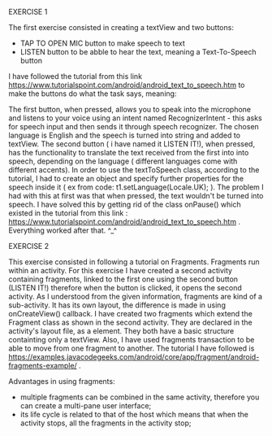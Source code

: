 EXERCISE 1

The first exercise consisted in creating a textView and two buttons: 
- TAP TO OPEN MIC button to make speech to text
- LISTEN button to be abble to hear the text, meaning a Text-To-Speech button

I have followed the tutorial from this link https://www.tutorialspoint.com/android/android_text_to_speech.htm  to make the buttons do what the task says, meaning:

The first button, when pressed, allows you to speak into the microphone and listens to your voice using an intent named RecognizerIntent - this asks for speech input and then sends it through speech recognizer. The chosen language is English and the speech is turned into string and added to textView.
The second button ( i have named it LISTEN IT!), when pressed, has the functionality to translate the text received from the first into into speech, depending on the language ( different languages come with different accents). In order to use the textToSpeech class, according to the tutorial, I had to create an object and specify further properties for the speech inside it ( ex from code: t1.setLanguage(Locale.UK); ). The problem I had with this at first was that when pressed, the text wouldn't be turned into speech. I have solved this by getting rid of the class onPause() which existed in the tutorial from this link : https://www.tutorialspoint.com/android/android_text_to_speech.htm . Everything worked after that. ^_^


EXERCISE 2

This exercise consisted in following a tutorial on Fragments. Fragments run within an activity. For this exercise I have created a second activity containing fragments, linked to the first one using the second button (LISTEN IT!) therefore when the button is clicked, it opens the second activity. 
As I understood from the given information, fragments are kind of a sub-activity. It has its own layout, the difference is made in using onCreateView() callback. 
I have created two fragments which extend the Fragment class as shown in the second activity. They are declared in the activity's layout file, as a <fragment> element. They both have a basic structure containting only a textView. Also, I have used fragments transaction to be able to move from one fragment to another. The tutorial I have followed is https://examples.javacodegeeks.com/android/core/app/fragment/android-fragments-example/ .

 
Advantages in using fragments:
- multiple fragments can be combined in the same activity, therefore you can create a multi-pane user interface;
- its life cycle is related to that of the host which means that when the activity stops, all the fragments in the activity stop;
